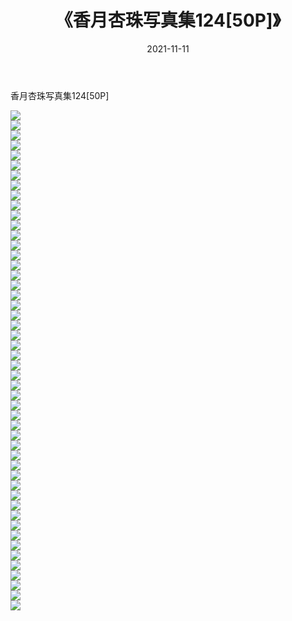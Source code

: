 ﻿---
layout: post
title:  《香月杏珠写真集124[50P]》
date:   2021-11-11
img: http://pic.660000.xyz/1:/性感/2021/香月杏珠写真集124[50P]/000.jpg
categories: [美女, 清纯, 唯美]
---

香月杏珠写真集124[50P]

  ![](http://pic.660000.xyz/1:/性感/2021/香月杏珠写真集124[50P]/001.jpg) <br> ![](http://pic.660000.xyz/1:/性感/2021/香月杏珠写真集124[50P]/002.jpg) <br> ![](http://pic.660000.xyz/1:/性感/2021/香月杏珠写真集124[50P]/003.jpg) <br> ![](http://pic.660000.xyz/1:/性感/2021/香月杏珠写真集124[50P]/004.jpg) <br> ![](http://pic.660000.xyz/1:/性感/2021/香月杏珠写真集124[50P]/005.jpg) <br> ![](http://pic.660000.xyz/1:/性感/2021/香月杏珠写真集124[50P]/006.jpg) <br> ![](http://pic.660000.xyz/1:/性感/2021/香月杏珠写真集124[50P]/007.jpg) <br> ![](http://pic.660000.xyz/1:/性感/2021/香月杏珠写真集124[50P]/008.jpg) <br> ![](http://pic.660000.xyz/1:/性感/2021/香月杏珠写真集124[50P]/009.jpg) <br> ![](http://pic.660000.xyz/1:/性感/2021/香月杏珠写真集124[50P]/010.jpg) <br> ![](http://pic.660000.xyz/1:/性感/2021/香月杏珠写真集124[50P]/011.jpg) <br> ![](http://pic.660000.xyz/1:/性感/2021/香月杏珠写真集124[50P]/012.jpg) <br> ![](http://pic.660000.xyz/1:/性感/2021/香月杏珠写真集124[50P]/013.jpg) <br> ![](http://pic.660000.xyz/1:/性感/2021/香月杏珠写真集124[50P]/014.jpg) <br> ![](http://pic.660000.xyz/1:/性感/2021/香月杏珠写真集124[50P]/015.jpg) <br> ![](http://pic.660000.xyz/1:/性感/2021/香月杏珠写真集124[50P]/016.jpg) <br> ![](http://pic.660000.xyz/1:/性感/2021/香月杏珠写真集124[50P]/017.jpg) <br> ![](http://pic.660000.xyz/1:/性感/2021/香月杏珠写真集124[50P]/018.jpg) <br> ![](http://pic.660000.xyz/1:/性感/2021/香月杏珠写真集124[50P]/019.jpg) <br> ![](http://pic.660000.xyz/1:/性感/2021/香月杏珠写真集124[50P]/020.jpg) <br> ![](http://pic.660000.xyz/1:/性感/2021/香月杏珠写真集124[50P]/021.jpg) <br> ![](http://pic.660000.xyz/1:/性感/2021/香月杏珠写真集124[50P]/022.jpg) <br> ![](http://pic.660000.xyz/1:/性感/2021/香月杏珠写真集124[50P]/023.jpg) <br> ![](http://pic.660000.xyz/1:/性感/2021/香月杏珠写真集124[50P]/024.jpg) <br> ![](http://pic.660000.xyz/1:/性感/2021/香月杏珠写真集124[50P]/025.jpg) <br> ![](http://pic.660000.xyz/1:/性感/2021/香月杏珠写真集124[50P]/026.jpg) <br> ![](http://pic.660000.xyz/1:/性感/2021/香月杏珠写真集124[50P]/027.jpg) <br> ![](http://pic.660000.xyz/1:/性感/2021/香月杏珠写真集124[50P]/028.jpg) <br> ![](http://pic.660000.xyz/1:/性感/2021/香月杏珠写真集124[50P]/029.jpg) <br> ![](http://pic.660000.xyz/1:/性感/2021/香月杏珠写真集124[50P]/030.jpg) <br> ![](http://pic.660000.xyz/1:/性感/2021/香月杏珠写真集124[50P]/031.jpg) <br> ![](http://pic.660000.xyz/1:/性感/2021/香月杏珠写真集124[50P]/032.jpg) <br> ![](http://pic.660000.xyz/1:/性感/2021/香月杏珠写真集124[50P]/033.jpg) <br> ![](http://pic.660000.xyz/1:/性感/2021/香月杏珠写真集124[50P]/034.jpg) <br> ![](http://pic.660000.xyz/1:/性感/2021/香月杏珠写真集124[50P]/035.jpg) <br> ![](http://pic.660000.xyz/1:/性感/2021/香月杏珠写真集124[50P]/036.jpg) <br> ![](http://pic.660000.xyz/1:/性感/2021/香月杏珠写真集124[50P]/037.jpg) <br> ![](http://pic.660000.xyz/1:/性感/2021/香月杏珠写真集124[50P]/038.jpg) <br> ![](http://pic.660000.xyz/1:/性感/2021/香月杏珠写真集124[50P]/039.jpg) <br> ![](http://pic.660000.xyz/1:/性感/2021/香月杏珠写真集124[50P]/040.jpg) <br> ![](http://pic.660000.xyz/1:/性感/2021/香月杏珠写真集124[50P]/041.jpg) <br> ![](http://pic.660000.xyz/1:/性感/2021/香月杏珠写真集124[50P]/042.jpg) <br> ![](http://pic.660000.xyz/1:/性感/2021/香月杏珠写真集124[50P]/043.jpg) <br> ![](http://pic.660000.xyz/1:/性感/2021/香月杏珠写真集124[50P]/044.jpg) <br> ![](http://pic.660000.xyz/1:/性感/2021/香月杏珠写真集124[50P]/045.jpg) <br> ![](http://pic.660000.xyz/1:/性感/2021/香月杏珠写真集124[50P]/046.jpg) <br> ![](http://pic.660000.xyz/1:/性感/2021/香月杏珠写真集124[50P]/047.jpg) <br> ![](http://pic.660000.xyz/1:/性感/2021/香月杏珠写真集124[50P]/048.jpg) <br> ![](http://pic.660000.xyz/1:/性感/2021/香月杏珠写真集124[50P]/049.jpg) <br> ![](http://pic.660000.xyz/1:/性感/2021/香月杏珠写真集124[50P]/050.jpg) <br>